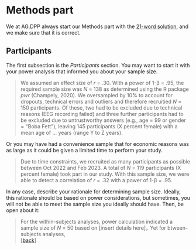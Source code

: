 # Methods part

We at AG.DPP always start our Methods part with the [21-word solution](https://github.com/alex-strobel/DPP-LabManual/wiki/21-word-solution), and we make sure that it is correct. 

## Participants

The first subsection is the *Participants* section. You may want to start it with your power analysis that informed you about your sample size. 

> We assumed an effect size of *r* = .30. With a power of 1-&beta; = .95, the required sample size was *N* = 138 as determined using the R package *pwr* (Champely, 2020). We oversampled by 10% to account for dropouts, technical errors and outliers and therefore recruitied *N* = 150 participants. Of these, two had to be excluded due to technical reasons (EEG recording failed) and three further participants had to be excluded due to untrustworthy answers (e.g., age = 99 or gender = "Boba Fett"), leaving 145 participants (X percent female) with a mean age of ... years (range Y to Z years).

Or you may have had a convenience sample that for economic reasons was as large as it could be given a limited time to perform your study.  

> Due to time constraints, we recruited as many participants as possible between Oct 2022 and Feb 2023. A total of *N* = 119 participants (X percent female) took part in our study. With this sample size, we were able to detect a correlation of *r* = .32 with a power of 1-&beta; = .95.  

In any case, describe your rationale for determining sample size. Ideally, this rationale should be based on power considerations, but sometimes, you will not be able to meet the sample size you ideally should have. Then, be open about it:

> For the within-subjects analyses, power calculation indicated a sample size of *N* = 50 based on [insert details here],. Yet for btween-subjects analyses,  
[[back](00_How_to_organize_a_research_project.md#organization-of-this-manual)]
